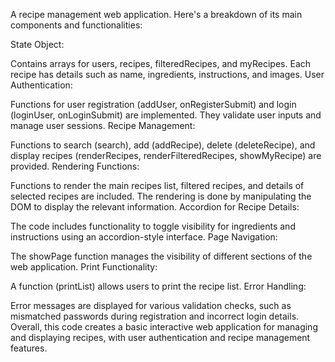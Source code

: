 A recipe management web application.
Here's a breakdown of its main components and functionalities:

State Object:

Contains arrays for users, recipes, filteredRecipes, and myRecipes. Each recipe has details such as name, ingredients, instructions, and images.
User Authentication:

Functions for user registration (addUser, onRegisterSubmit) and login (loginUser, onLoginSubmit) are implemented. They validate user inputs and manage user sessions.
Recipe Management:

Functions to search (search), add (addRecipe), delete (deleteRecipe), and display recipes (renderRecipes, renderFilteredRecipes, showMyRecipe) are provided.
Rendering Functions:

Functions to render the main recipes list, filtered recipes, and details of selected recipes are included. The rendering is done by manipulating the DOM to display the relevant information.
Accordion for Recipe Details:

The code includes functionality to toggle visibility for ingredients and instructions using an accordion-style interface.
Page Navigation:

The showPage function manages the visibility of different sections of the web application.
Print Functionality:

A function (printList) allows users to print the recipe list.
Error Handling:

Error messages are displayed for various validation checks, such as mismatched passwords during registration and incorrect login details.
Overall, this code creates a basic interactive web application for managing and displaying recipes, with user authentication and recipe management features.
